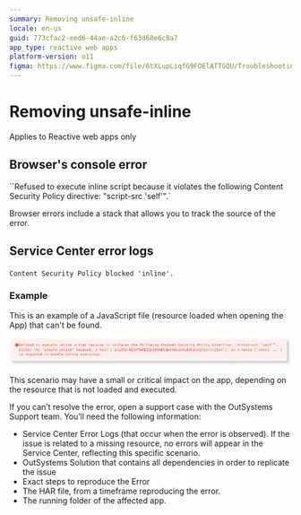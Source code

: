 ```yaml
---
summary: Removing unsafe-inline
locale: en-us
guid: 773cfac2-eed6-44ae-a2c6-f63d68e6c8a7
app_type: reactive web apps
platform-version: o11
figma: https://www.figma.com/file/6tXLupLiqfG9FOElATTGQU/Troubleshooting?type=design&node-id=3431%3A270&mode=design&t=n3OfSI1cyFvKAAiH-1
---
```


# Removing unsafe-inline

<div class="info" markdown="1">

Applies to Reactive web apps only

</div>

## Browser's console error

``Refused to execute inline script because it violates the following Content Security Policy directive: "script-src 'self'".`

Browser errors include a stack that allows you to track the source of the error.

## Service Center error logs

``Content Security Policy blocked 'inline'.``

### Example

This is an example of a JavaScript file (resource loaded when opening the App) that can't be found.

![Screenshot displaying an error because the JavaScript file can't be found.](images/javascript-not-found.png "JavaScript File Not Found Error")

This scenario may have a small or critical impact on the app, depending on the resource that is not loaded and executed.

If you can’t resolve the error, open a support case with the OutSystems Support team. You’ll need the following information:
* Service Center Error Logs (that occur when the error is observed). If the issue is related to a missing resource, no errors will appear in the Service Center, reflecting this specific scenario.
* OutSystems Solution that contains all dependencies in order to replicate the issue
* Exact steps to reproduce the Error
* The HAR file, from a timeframe reproducing the error.
* The running folder of the affected app.
